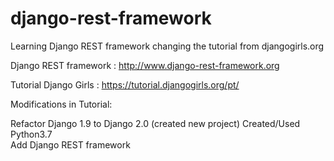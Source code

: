 # django-rest-framework
Learning Django REST framework changing the tutorial from djangogirls.org  

Django REST framework
: http://www.django-rest-framework.org  

Tutorial Django Girls
: https://tutorial.djangogirls.org/pt/  

Modifications in Tutorial:  
  
Refactor Django 1.9 to Django 2.0  (created new project)
Created/Used Python3.7  
Add Django REST framework
